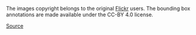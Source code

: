 The images copyright belongs to the original [Flickr](https://www.flickr.com/) users. The bounding box annotations are made available under the CC-BY 4.0 license.

[Source](https://drive.google.com/file/d/1TTq1CeQe0Ln8gpY6DceMEK5AXTQEAeJ-/view?usp=drive_link)